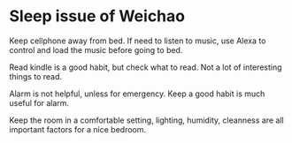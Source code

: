# Sleep issue of Weichao

Keep cellphone away from bed. If need to listen to music, use Alexa to control and load the music before going to bed.

Read kindle is a good habit, but check what to read. Not a lot of interesting things to read.

Alarm is not helpful, unless for emergency. Keep a good habit is much useful for alarm.

Keep the room in a comfortable setting, lighting, humidity, cleanness are all important factors for a nice bedroom.